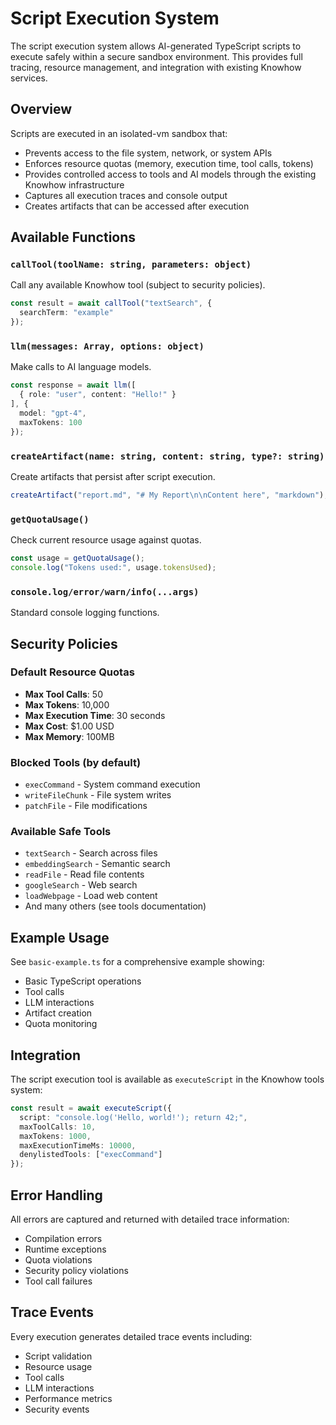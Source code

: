 # Script Execution System

The script execution system allows AI-generated TypeScript scripts to execute safely within a secure sandbox environment. This provides full tracing, resource management, and integration with existing Knowhow services.

## Overview

Scripts are executed in an isolated-vm sandbox that:
- Prevents access to the file system, network, or system APIs
- Enforces resource quotas (memory, execution time, tool calls, tokens)
- Provides controlled access to tools and AI models through the existing Knowhow infrastructure
- Captures all execution traces and console output
- Creates artifacts that can be accessed after execution

## Available Functions

### `callTool(toolName: string, parameters: object)`
Call any available Knowhow tool (subject to security policies).

```typescript
const result = await callTool("textSearch", {
  searchTerm: "example"
});
```

### `llm(messages: Array, options: object)`
Make calls to AI language models.

```typescript
const response = await llm([
  { role: "user", content: "Hello!" }
], {
  model: "gpt-4",
  maxTokens: 100
});
```

### `createArtifact(name: string, content: string, type?: string)`
Create artifacts that persist after script execution.

```typescript
createArtifact("report.md", "# My Report\n\nContent here", "markdown");
```

### `getQuotaUsage()`
Check current resource usage against quotas.

```typescript
const usage = getQuotaUsage();
console.log("Tokens used:", usage.tokensUsed);
```

### `console.log/error/warn/info(...args)`
Standard console logging functions.

## Security Policies

### Default Resource Quotas
- **Max Tool Calls**: 50
- **Max Tokens**: 10,000
- **Max Execution Time**: 30 seconds
- **Max Cost**: $1.00 USD
- **Max Memory**: 100MB

### Blocked Tools (by default)
- `execCommand` - System command execution
- `writeFileChunk` - File system writes
- `patchFile` - File modifications

### Available Safe Tools
- `textSearch` - Search across files
- `embeddingSearch` - Semantic search
- `readFile` - Read file contents
- `googleSearch` - Web search
- `loadWebpage` - Load web content
- And many others (see tools documentation)

## Example Usage

See `basic-example.ts` for a comprehensive example showing:
- Basic TypeScript operations
- Tool calls
- LLM interactions
- Artifact creation
- Quota monitoring

## Integration

The script execution tool is available as `executeScript` in the Knowhow tools system:

```typescript
const result = await executeScript({
  script: "console.log('Hello, world!'); return 42;",
  maxToolCalls: 10,
  maxTokens: 1000,
  maxExecutionTimeMs: 10000,
  denylistedTools: ["execCommand"]
});
```

## Error Handling

All errors are captured and returned with detailed trace information:
- Compilation errors
- Runtime exceptions
- Quota violations
- Security policy violations
- Tool call failures

## Trace Events

Every execution generates detailed trace events including:
- Script validation
- Resource usage
- Tool calls
- LLM interactions
- Performance metrics
- Security events